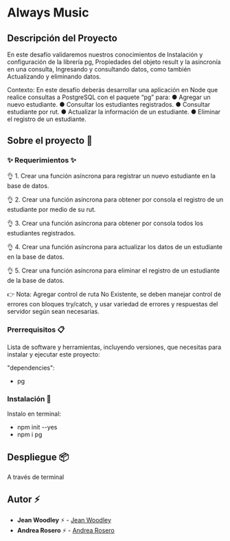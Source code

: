 # Always Music

## Descripción del Proyecto

En este desafío validaremos nuestros conocimientos de Instalación y configuración de la
librería pg, Propiedades del objeto result y la asincronía en una consulta, Ingresando y
consultando datos, como también Actualizando y eliminando datos.

Contexto: En este desafío deberás desarrollar una aplicación en Node que realice consultas a PostgreSQL con el paquete “pg” para:
● Agregar un nuevo estudiante.
● Consultar los estudiantes registrados.
● Consultar estudiante por rut.
● Actualizar la información de un estudiante.
● Eliminar el registro de un estudiante.

## Sobre el proyecto 🚀


### ✨ Requerimientos ✨

👌 1. Crear una función asíncrona para registrar un nuevo estudiante en la base de datos.

👌 2. Crear una función asíncrona para obtener por consola el registro de un estudiante por medio de su rut.

👌 3. Crear una función asíncrona para obtener por consola todos los estudiantes registrados.

👌 4. Crear una función asíncrona para actualizar los datos de un estudiante en la base de datos.

👌 5. Crear una función asíncrona para eliminar el registro de un estudiante de la base de datos.

👉 Nota: Agregar control de ruta No Existente, se deben manejar control de errores con bloques try/catch, y usar variedad de errores y respuestas del servidor según sean necesarias.

### Prerrequisitos 📋

Lista de software y herramientas, incluyendo versiones, que necesitas para instalar y ejecutar este proyecto:

 "dependencies": 
 - pg
  

### Instalación 🔧

 Instalo en terminal:
- npm init --yes
- npm i pg

## Despliegue 📦

A través de terminal


## Autor ⚡ 

- **Jean Woodley** ⚡  - [Jean Woodley](https://github.com/jwoodleybolivard)
- **Andrea Rosero** ⚡  - [Andrea Rosero](https://github.com/andreaendigital)
